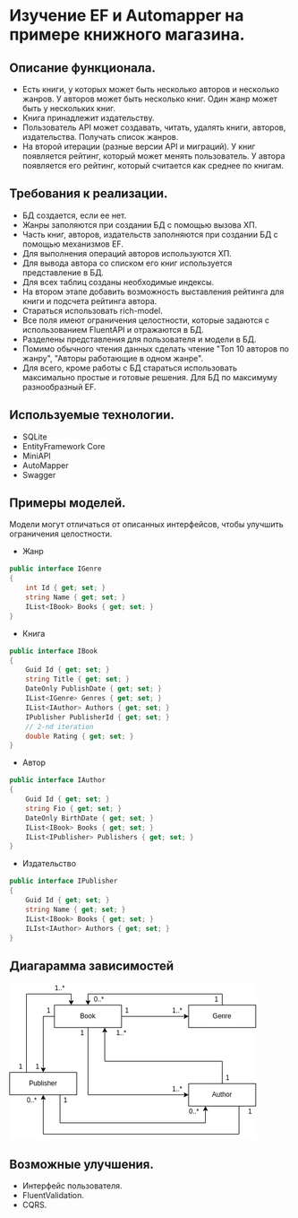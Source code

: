 # Изучение EF и Automapper на примере книжного магазина.

## Описание функционала.
- Есть книги, у которых может быть несколько авторов и несколько жанров. У авторов может быть несколько книг. Один жанр может быть у нескольких книг.
- Книга принадлежит издательству.
- Пользователь API может создавать, читать, удалять книги, авторов, издательства. Получать список жанров.
- На второй итерации (разные версии API и миграций). У книг появляется рейтинг, который может менять пользователь. У автора появляется его рейтинг, который считается как среднее по книгам.


## Требования к реализации.
- БД создается, если ее нет.
- Жанры заполяются при создании БД с помощью вызова ХП.
- Часть книг, авторов, издательств заполняются при создании БД с помощью механизмов EF.
- Для выполнения операций авторов используются ХП.
- Для вывода автора со списком его книг используется представление в БД.
- Для всех таблиц созданы необходимые индексы.
- На втором этапе добавить возможность выставления рейтинга для книги и подсчета рейтинга автора.
- Стараться использовать rich-model.
- Все поля имеют ограничения целостности, которые задаются с использованием FluentAPI и отражаются в БД.
- Разделены представления для пользователя и модели в БД.
- Помимо обычного чтения данных сделать чтение "Топ 10 авторов по жанру", "Авторы работающие в одном жанре".
- Для всего, кроме работы с БД стараться использовать максимально простые и готовые решения. Для БД по максимуму разнообразный EF.


## Используемые технологии.
- SQLite
- EntityFramework Core
- MiniAPI
- AutoMapper
- Swagger


## Примеры моделей.
Модели могут отличаться от описанных интерфейсов, чтобы улучшить ограничения целостности.
- Жанр
```csharp
public interface IGenre
{
    int Id { get; set; }
    string Name { get; set; }
    IList<IBook> Books { get; set; }
}
```
- Книга
```csharp
public interface IBook
{
    Guid Id { get; set; }
    string Title { get; set; }
    DateOnly PublishDate { get; set; }
    IList<IGenre> Genres { get; set; }
    IList<IAuthor> Authors { get; set; }
    IPublisher PublisherId { get; set; }
    // 2-nd iteration
    double Rating { get; set; }
}
```
- Автор
```csharp
public interface IAuthor
{
    Guid Id { get; set; }
    string Fio { get; set; }
    DateOnly BirthDate { get; set; }
    IList<IBook> Books { get; set; }
    IList<IPublisher> Publishers { get; set; }
}
```
- Издательство
```csharp
public interface IPublisher
{
    Guid Id { get; set; }
    string Name { get; set; }
    IList<IBook> Books { get; set; }
    ILIst<IAuthor> Authors { get; set; }
}
```
## Диагарамма зависимостей
![Diagram](https://github.com/Daizman/EFCore/blob/main/EFCoreBookStoreDB.drawio.png)

## Возможные улучшения.
- Интерфейс пользователя.
- FluentValidation.
- CQRS.
